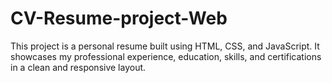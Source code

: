 # CV-Resume-project-Web
This project is a personal resume built using HTML, CSS, and JavaScript. It showcases my professional experience, education, skills, and certifications in a clean and responsive layout.
